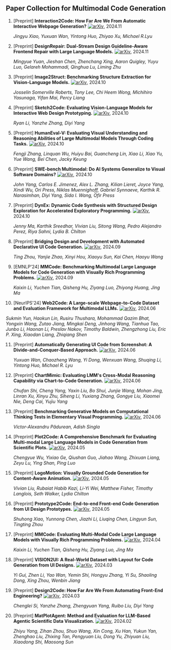 ## Paper Collection for Multimodal Code Generation


1. [Preprint] **Interaction2Code: How Far Are We From Automatic Interactive Webpage Generation?** [![arXiv](https://img.shields.io/badge/arXiv-2411.03292-b31b1b.svg)](https://arxiv.org/abs/2411.03292), 2024.11
   
   *Jingyu Xiao, Yuxuan Wan, Yintong Huo, Zhiyao Xu, Michael R.Lyu*

2. [Preprint] **DesignRepair: Dual-Stream Design Guideline-Aware Frontend Repair with Large Language Models.** [![arXiv](https://img.shields.io/badge/arXiv-2411.01606-b31b1b.svg)](https://arxiv.org/abs/2411.01606), 2024.11

   *Mingyue Yuan, Jieshan Chen, Zhenchang Xing, Aaron Quigley, Yuyu Luo, Gelareh Mohammadi, Qinghua Lu, Liming Zhu*

3. [Preprint] **Image2Struct: Benchmarking Structure Extraction for Vision-Language Models.** [![arXiv](https://img.shields.io/badge/arXiv-2410.22456-b31b1b.svg)](https://arxiv.org/abs/2410.22456), 2024.10

   *Josselin Somerville Roberts, Tony Lee, Chi Heem Wong, Michihiro Yasunaga, Yifan Mai, Percy Liang*

4. [Preprint] **Sketch2Code: Evaluating Vision-Language Models for Interactive Web Design Prototyping.** [![arXiv](https://img.shields.io/badge/arXiv-2410.16232-b31b1b.svg)](https://arxiv.org/abs/2410.16232), 2024.10

   *Ryan Li, Yanzhe Zhang, Diyi Yang*

5. [Preprint] **HumanEval-V: Evaluating Visual Understanding and Reasoning Abilities of Large Multimodal Models Through Coding Tasks.** [![arXiv](https://img.shields.io/badge/arXiv-2410.12381-b31b1b.svg)](https://arxiv.org/abs/2410.12381), 2024.10

   *Fengji Zhang, Linquan Wu, Huiyu Bai, Guancheng Lin, Xiao Li, Xiao Yu, Yue Wang, Bei Chen, Jacky Keung*

6. [Preprint] **SWE-bench Multimodal: Do AI Systems Generalize to Visual Software Domains?** [![arXiv](https://img.shields.io/badge/arXiv-2410.03859-b31b1b.svg)](https://arxiv.org/abs/2410.03859), 2024.10

   *John Yang, Carlos E. Jimenez, Alex L. Zhang, Kilian Lieret, Joyce Yang, Xindi Wu, Ori Press, Niklas Muennighoff, Gabriel Synnaeve, Karthik R. Narasimhan, Diyi Yang, Sida I. Wang, Ofir Press*

7. [Preprint] **DynEx: Dynamic Code Synthesis with Structured Design Exploration for Accelerated Exploratory Programming.** [![arXiv](https://img.shields.io/badge/arXiv-2410.00400-b31b1b.svg)](https://arxiv.org/abs/2410.00400), 2024.10

   *Jenny Ma, Karthik Sreedhar, Vivian Liu, Sitong Wang, Pedro Alejandro Perez, Riya Sahni, Lydia B. Chilton*

8. [Preprint] **Bridging Design and Development with Automated Declarative UI Code Generation.** [![arXiv](https://img.shields.io/badge/arXiv-2409.11667-b31b1b.svg)](https://arxiv.org/abs/2409.11667), 2024.09

   *Ting Zhou, Yanjie Zhao, Xinyi Hou, Xiaoyu Sun, Kai Chen, Haoyu Wang*

9. [EMNLP'24] **MMCode: Benchmarking Multimodal Large Language Models for Code Generation with Visually Rich Programming Problems.** [![arXiv](https://img.shields.io/badge/arXiv-2404.09486-b31b1b.svg)](https://arxiv.org/abs/2404.09486), 2024.09

   *Kaixin Li, Yuchen Tian, Qisheng Hu, Ziyang Luo, Zhiyong Huang, Jing Ma*

10. [NeurIPS'24] **Web2Code: A Large-scale Webpage-to-Code Dataset and Evaluation Framework for Multimodal LLMs.** [![arXiv](https://img.shields.io/badge/arXiv-2406.20098-b31b1b.svg)](https://arxiv.org/abs/2406.20098), 2024.06

   *Sukmin Yun, Haokun Lin, Rusiru Thushara, Mohammad Qazim Bhat, Yongxin Wang, Zutao Jiang, Mingkai Deng, Jinhong Wang, Tianhua Tao, Junbo Li, Haonan Li, Preslav Nakov, Timothy Baldwin, Zhengzhong Liu, Eric P. Xing, Xiaodan Liang, Zhiqiang Shen*

11. [Preprint] **Automatically Generating UI Code from Screenshot: A Divide-and-Conquer-Based Approach.** [![arXiv](https://img.shields.io/badge/arXiv-2406.16386-b31b1b.svg)](https://arxiv.org/abs/2406.16386), 2024.06

    *Yuxuan Wan, Chaozheng Wang, Yi Dong, Wenxuan Wang, Shuqing Li, Yintong Huo, Michael R. Lyu*

12. [Preprint] **ChartMimic: Evaluating LMM's Cross-Modal Reasoning Capability via Chart-to-Code Generation.** [![arXiv](https://img.shields.io/badge/arXiv-2406.09961-b31b1b.svg)](https://arxiv.org/abs/2406.09961), 2024.06

    *Chufan Shi, Cheng Yang, Yaxin Liu, Bo Shui, Junjie Wang, Mohan Jing, Linran Xu, Xinyu Zhu, Siheng Li, Yuxiang Zhang, Gongye Liu, Xiaomei Nie, Deng Cai, Yujiu Yang*

13. [Preprint] **Benchmarking Generative Models on Computational Thinking Tests in Elementary Visual Programming.** [![arXiv](https://img.shields.io/badge/arXiv-2406.09891-b31b1b.svg)](https://arxiv.org/abs/2406.09891), 2024.06

    *Victor-Alexandru Pădurean, Adish Singla*

14. [Preprint] **Plot2Code: A Comprehensive Benchmark for Evaluating Multi-modal Large Language Models in Code Generation from Scientific Plots.** [![arXiv](https://img.shields.io/badge/arXiv-2405.07990-b31b1b.svg)](https://arxiv.org/abs/2405.07990), 2024.05

    *Chengyue Wu, Yixiao Ge, Qiushan Guo, Jiahao Wang, Zhixuan Liang, Zeyu Lu, Ying Shan, Ping Luo*

15. [Preprint] **LogoMotion: Visually Grounded Code Generation for Content-Aware Animation.** [![arXiv](https://img.shields.io/badge/arXiv-2405.07065-b31b1b.svg)](https://arxiv.org/abs/2405.07065), 2024.05

    *Vivian Liu, Rubaiat Habib Kazi, Li-Yi Wei, Matthew Fisher, Timothy Langlois, Seth Walker, Lydia Chilton*

16. [Preprint] **Prototype2Code: End-to-end Front-end Code Generation from UI Design Prototypes.** [![arXiv](https://img.shields.io/badge/arXiv-2405.04975-b31b1b.svg)](https://arxiv.org/abs/2405.04975), 2024.05

    *Shuhong Xiao, Yunnong Chen, Jiazhi Li, Liuqing Chen, Lingyun Sun, Tingting Zhou*

17. [Preprint] **MMCode: Evaluating Multi-Modal Code Large Language Models with Visually Rich Programming Problems.** [![arXiv](https://img.shields.io/badge/arXiv-2404.09486-b31b1b.svg)](https://arxiv.org/abs/2404.09486), 2024.04

    *Kaixin Li, Yuchen Tian, Qisheng Hu, Ziyang Luo, Jing Ma*

18. [Preprint] **VISION2UI: A Real-World Dataset with Layout for Code Generation from UI Designs.** [![arXiv](https://img.shields.io/badge/arXiv-2404.06369-b31b1b.svg)](https://arxiv.org/abs/2404.06369), 2024.03

    *Yi Gui, Zhen Li, Yao Wan, Yemin Shi, Hongyu Zhang, Yi Su, Shaoling Dong, Xing Zhou, Wenbin Jiang*

19. [Preprint] **Design2Code: How Far Are We From Automating Front-End Engineering?** [![arXiv](https://img.shields.io/badge/arXiv-2403.03163-b31b1b.svg)](https://arxiv.org/abs/2403.03163), 2024.03

    *Chenglei Si, Yanzhe Zhang, Zhengyuan Yang, Ruibo Liu, Diyi Yang*

20. [Preprint] **MatPlotAgent: Method and Evaluation for LLM-Based Agentic Scientific Data Visualization.** [![arXiv](https://img.shields.io/badge/arXiv-2402.11453-b31b1b.svg)](https://arxiv.org/abs/2402.11453), 2024.02

    *Zhiyu Yang, Zihan Zhou, Shuo Wang, Xin Cong, Xu Han, Yukun Yan, Zhenghao Liu, Zhixing Tan, Pengyuan Liu, Dong Yu, Zhiyuan Liu, Xiaodong Shi, Maosong Sun*




